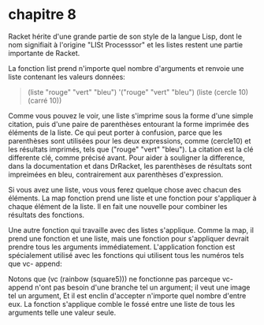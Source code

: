 # chapitre 8

Racket hérite d'une grande partie de son style de la langue Lisp, dont le nom signifiait à l'origine "LISt Processsor" et les listes restent une partie importante de Racket.

La fonction  list prend n'importe quel nombre d'arguments et renvoie une liste contenant les valeurs données:

>(liste "rouge" "vert" "bleu")
'("rouge" "vert" "bleu")
>(liste (cercle 10)(carré 10))

Comme vous pouvez le voir, une liste s'imprime sous la forme d'une simple citation, puis d'une paire de parenthèses entourant la forme imprimée des éléments de la liste. Ce qui peut porter à confusion, parce que les parenthèses sont utilisées pour les deux expressions, comme (cercle10) et les résultats imprimés, tels que ("rouge" "vert" "bleu").
La citation est la clé differente clé, comme précisé avant.
Pour aider à souligner la difference, dans la documentation et dans DrRacket, les parenthèses de résultats sont impreimées en bleu, contrairement aux parenthèses d'expression. 

Si vous avez une liste, vous vous ferez quelque chose avec chacun des éléments. La map fonction  prend une liste et une fonction pour s'appliquer à chaque élément de la liste.
 Il en fait une nouvelle pour combiner les résultats des fonctions.

Une autre fonction qui travaille avec des listes s'applique.
Comme la map, il prend une fonction et une liste, mais une fonction pour s'appliquer devrait prendre tous les arguments immédiatement.
L'application fonction est spécialement  utilisé avec les fonctions qui utilisent tous les numéros tels que vc-	append:

Notons que (vc (rainbow (square5))) ne fonctionne pas parceque vc-append n'ont pas besoin d'une branche tel un argument; il veut une image tel un argument, 
Et il est enclin d'accepter n'importe quel nombre d'entre eux.
La fonction s'applique comble le fossé entre une liste de tous les arguments telle une valeur seule.    
